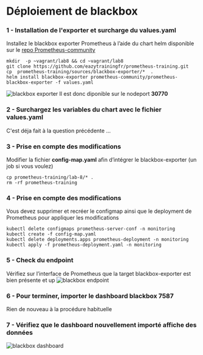 # Déploiement de blackbox

### 1 - Installation de l'exporter et surcharge du values.yaml
Installez le blackbox exporter Prometheus à l’aide du chart helm disponible sur le [repo Prometheus-community](https://github.com/helm/charts/tree/master/stable/prometheus-blackbox-exporter)

```
mkdir  -p ~vagrant/lab8 && cd ~vagrant/lab8
git clone https://github.com/eazytrainingfr/prometheus-training.git
cp  prometheus-training/sources/blackbox-exporter/*  .
helm install blackbox-exporter prometheus-community/prometheus-blackbox-exporter -f values.yaml
```
![blackbox exporter](images/blackbox-exporter.PNG)
Il est donc diponible sur le nodeport **30770**

### 2 - Surchargez les variables du chart avec le fichier values.yaml
C'est déja fait à la question précédente ...

### 3 - Prise en compte des modifications
Modifier la fichier **config-map.yaml** afin d’intégrer le blackbox-exporter (un job si vous voulez)
```
cp prometheus-training/lab-8/* .
rm -rf prometheus-training
```

### 4 - Prise en compte des modifications
Vous devez supprimer et recréer le configmap ainsi que le deployment de Prometheus pour appliquer les modifications
```
kubectl delete configmaps prometheus-server-conf -n monitoring
kubectl create -f config-map.yaml
kubectl delete deployments.apps prometheus-deployment -n monitoring
kubectl apply -f prometheus-deployment.yaml -n monitoring
```

### 5 - Check du endpoint
Vérifiez sur l’interface de Prometheus que la target blackbox-exporter est bien présente et up
![blackbox endpoint](images/blackbox-endpoint.PNG)

### 6 -  Pour terminer, importer le dashboard blackbox **7587**
Rien de nouveau à la procédure habituelle

### 7 - Vérifiez que le dashboard nouvellement importé affiche des données
![blackbox dashboard](images/blackbox-dashboard.PNG)